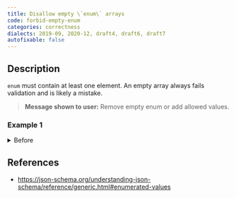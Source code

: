 ```yaml
---
title: Disallow empty \`enum\` arrays
code: forbid-empty-enum
categories: correctness
dialects: 2019-09, 2020-12, draft4, draft6, draft7
autofixable: false
---
```


## Description
`enum` must contain at least one element. An empty array always fails validation and is likely a mistake.

> **Message shown to user:**
> Remove empty enum or add allowed values.

### Example 1
<details><summary>Before</summary>
```json
{
  "$schema": "https://json-schema.org/draft/2020-12/schema",
  "enum": []
}
```
</details>

## References
* <https://json-schema.org/understanding-json-schema/reference/generic.html#enumerated-values>
